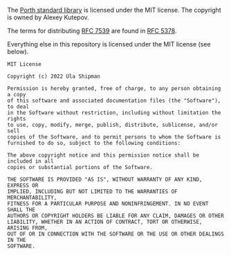 The [Porth standard library](./std/std.porth) is licensed under the MIT license.
The copyright is owned by Alexey Kutepov.

The terms for distributing [RFC 7539](./res/chacha-rfc7539.txt) are found in
[RFC 5378](https://datatracker.ietf.org/doc/rfc5378/).

Everything else in this repository is licensed under the MIT license (see
below).

```
MIT License

Copyright (c) 2022 Ula Shipman

Permission is hereby granted, free of charge, to any person obtaining a copy
of this software and associated documentation files (the "Software"), to deal
in the Software without restriction, including without limitation the rights
to use, copy, modify, merge, publish, distribute, sublicense, and/or sell
copies of the Software, and to permit persons to whom the Software is
furnished to do so, subject to the following conditions:

The above copyright notice and this permission notice shall be included in all
copies or substantial portions of the Software.

THE SOFTWARE IS PROVIDED "AS IS", WITHOUT WARRANTY OF ANY KIND, EXPRESS OR
IMPLIED, INCLUDING BUT NOT LIMITED TO THE WARRANTIES OF MERCHANTABILITY,
FITNESS FOR A PARTICULAR PURPOSE AND NONINFRINGEMENT. IN NO EVENT SHALL THE
AUTHORS OR COPYRIGHT HOLDERS BE LIABLE FOR ANY CLAIM, DAMAGES OR OTHER
LIABILITY, WHETHER IN AN ACTION OF CONTRACT, TORT OR OTHERWISE, ARISING FROM,
OUT OF OR IN CONNECTION WITH THE SOFTWARE OR THE USE OR OTHER DEALINGS IN THE
SOFTWARE.
```
